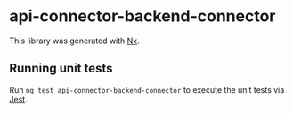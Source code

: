 # api-connector-backend-connector

This library was generated with [Nx](https://nx.dev).

## Running unit tests

Run `ng test api-connector-backend-connector` to execute the unit tests via [Jest](https://jestjs.io).
